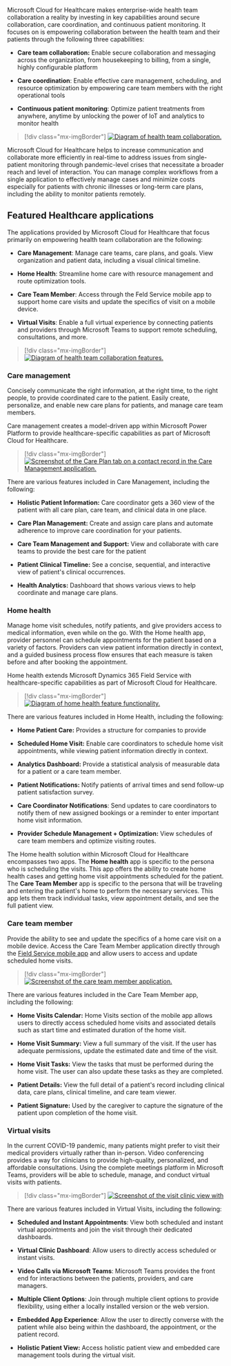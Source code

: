 Microsoft Cloud for Healthcare makes enterprise-wide health team collaboration a reality by investing in key capabilities around secure collaboration, care coordination, and continuous patient monitoring. It focuses on is empowering collaboration between the health team and their patients through the following three capabilities:

-   **Care team collaboration:** Enable secure collaboration and messaging across the organization, from housekeeping to billing, from a single, highly configurable platform

-   **Care coordination**: Enable effective care management, scheduling, and resource optimization by empowering care team members with the right operational tools

-   **Continuous patient monitoring**: Optimize patient treatments from anywhere, anytime by unlocking the power of IoT and analytics to monitor health

> [!div class="mx-imgBorder"]
> [![Diagram of health team collaboration.](../media/collaboration.png)](../media/collaboration.png#lightbox)

Microsoft Cloud for Healthcare helps to increase communication and collaborate more efficiently in real-time to address issues from single-patient monitoring through pandemic-level crises that necessitate a broader reach and level of interaction. You can manage complex workflows from a single application to effectively manage cases and minimize costs especially for patients with chronic illnesses or long-term care plans, including the ability to monitor patients remotely.

## Featured Healthcare applications

The applications provided by Microsoft Cloud for Healthcare that focus primarily on empowering health team collaboration are the following:

-   **Care Management**: Manage care teams, care plans, and goals. View organization and patient data, including a visual clinical timeline.

-   **Home Health**: Streamline home care with resource management and route optimization tools.

-   **Care Team Member**: Access through the Feld Service mobile app to support home care visits and update the specifics of visit on a mobile device.

-   **Virtual Visits**: Enable a full virtual experience by connecting patients and providers through Microsoft Teams to support remote scheduling, consultations, and more.

> [!div class="mx-imgBorder"]
> [![Diagram of health team collaboration features.](../media/collaboration-features.png)](../media/collaboration-features.png#lightbox)

### Care management

Concisely communicate the right information, at the right time, to the right people, to provide coordinated care to the patient. Easily create, personalize, and enable new care plans for patients, and manage care team members.

Care management creates a model-driven app within Microsoft Power Platform to provide healthcare-specific capabilities as part of Microsoft Cloud for Healthcare.

> [!div class="mx-imgBorder"]
> [![Screenshot of the Care Plan tab on a contact record in the Care Management application.](../media/care-plan.png)](../media/care-plan.png#lightbox)

There are various features included in Care Management, including the following:

-   **Holistic Patient Information:** Care coordinator gets a 360 view of the patient with all care plan, care team, and clinical data in one place.

-   **Care Plan Management:** Create and assign care plans and automate adherence to improve care coordination for your patients.

-   **Care Team Management and Support:** View and collaborate with care teams to provide the best care for the patient

-   **Patient Clinical Timeline:** See a concise, sequential, and interactive view of patient's clinical occurrences.

-   **Health Analytics:** Dashboard that shows various views to help coordinate and manage care plans.

### Home health

Manage home visit schedules, notify patients, and give providers access to medical information, even while on the go. With the Home health app, provider personnel can schedule appointments for the patient based on a variety of factors. Providers can view patient information directly in context, and a guided business process flow ensures that each measure is taken before and after booking the appointment.

Home health extends Microsoft Dynamics 365 Field Service with healthcare-specific capabilities as part of Microsoft Cloud for Healthcare.

> [!div class="mx-imgBorder"]
> [![Diagram of home health feature functionality.](../media/home-health.png)](../media/home-health.png#lightbox)

There are various features included in Home Health, including the following:

-   **Home Patient Care:** Provides a structure for companies to provide

-   **Scheduled Home Visit:** Enable care coordinators to schedule home visit appointments, while viewing patient information directly in context.

-   **Analytics Dashboard:** Provide a statistical analysis of measurable data for a patient or a care team member.

-   **Patient Notifications:** Notify patients of arrival times and send follow-up patient satisfaction survey.

-   **Care Coordinator Notifications**: Send updates to care coordinators to notify them of new assigned bookings or a reminder to enter important home visit information.

-   **Provider Schedule Management + Optimization:** View schedules of care team members and optimize visiting routes.

The Home health solution within Microsoft Cloud for Healthcare encompasses two apps. The **Home health** app is specific to the persona who is scheduling the visits. This app offers the ability to create home health cases and getting home visit appointments scheduled for the patient. The **Care Team Member** app is specific to the persona that will be traveling and entering the patient's home to perform the necessary services. This app lets them track individual tasks, view appointment details, and see the full patient view.

### Care team member

Provide the ability to see and update the specifics of a home care visit on a mobile device. Access the Care Team Member application directly through the [Field Service mobile app](/dynamics365/field-service/mobile-power-app-overview/?azure-portal=true) and allow users to access and update scheduled home visits.

> [!div class="mx-imgBorder"]
> [![Screenshot of the care team member application.](../media/application.png)](../media/application.png#lightbox)

There are various features included in the Care Team Member app, including the following:

-   **Home Visits Calendar:** Home Visits section of the mobile app allows users to directly access scheduled home visits and associated details such as start time and estimated duration of the home visit.

-   **Home Visit Summary:** View a full summary of the visit. If the user has adequate permissions, update the estimated date and time of the visit.

-   **Home Visit Tasks:** View the tasks that must be performed during the home visit. The user can also update these tasks as they are completed.

-   **Patient Details:** View the full detail of a patient's record including clinical data, care plans, clinical timeline, and care team viewer.

-   **Patient Signature:** Used by the caregiver to capture the signature of the patient upon completion of the home visit.

### Virtual visits

In the current COVID-19 pandemic, many patients might prefer to visit their medical providers virtually rather than in-person. Video conferencing provides a way for clinicians to provide high-quality, personalized, and affordable consultations. Using the complete meetings platform in Microsoft Teams, providers will be able to schedule, manage, and conduct virtual visits with patients.

> [!div class="mx-imgBorder"]
> [![Screenshot of the visit clinic view with ](../media/virtual-visits.png)](../media/virtual-visits.png#lightbox)

There are various features included in Virtual Visits, including the following:

-   **Scheduled and Instant Appointments**: View both scheduled and instant virtual appointments and join the visit through their dedicated dashboards.

-   **Virtual Clinic Dashboard**: Allow users to directly access scheduled or instant visits.

-   **Video Calls via Microsoft Teams**: Microsoft Teams provides the front end for interactions between the patients, providers, and care managers.

-   **Multiple Client Options**: Join through multiple client options to provide flexibility, using either a locally installed version or the web version.

-   **Embedded App Experience**: Allow the user to directly converse with the patient while also being within the dashboard, the appointment, or the patient record.

-   **Holistic Patient View:** Access holistic patient view and embedded care management tools during the virtual visit.
